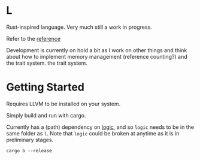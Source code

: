 # L

Rust-inspired language. Very much still a work in progress.

Refer to the [reference](https://l-reference.github.io/reference/)

Development is currently on hold a bit as I work on other things and
think about how to implement memory management (reference counting?) and the trait system.
the trait system.

# Getting Started

Requires LLVM to be installed on your system.

Simply build and run with cargo.


Currently has a (path) dependency on [logic](https://github.com/andyyu2004/logic), and so
`logic` needs to be in the same folder as `l`. Note that `logic` could
be broken at anytime as it is in preliminary stages.

`cargo b --release`
